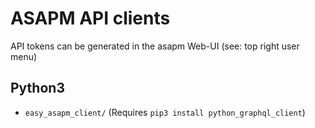# ASAPM API clients

API tokens can be generated in the asapm Web-UI (see: top right user menu)

## Python3
- `easy_asapm_client/` (Requires `pip3 install python_graphql_client`)
